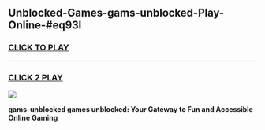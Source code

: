 
## Unblocked-Games-gams-unblocked-Play-Online-#eq93l
<h3>
<a href="https://premium.freeplayer.one?title=gams-unblocked&ref=27F">CLICK TO PLAY</a></h3>
<hr>

<h3>
<a href="https://premium.freeplayer.one?title=gams-unblocked&ref=27F">CLICK 2 PLAY</a>
  
</h3>

<a href="https://premium.freeplayer.one?title=gams-unblocked&ref=27F"><img src="https://clearcache.store/games.png"></a>


**gams-unblocked games unblocked: Your Gateway to Fun and Accessible Online Gaming**
